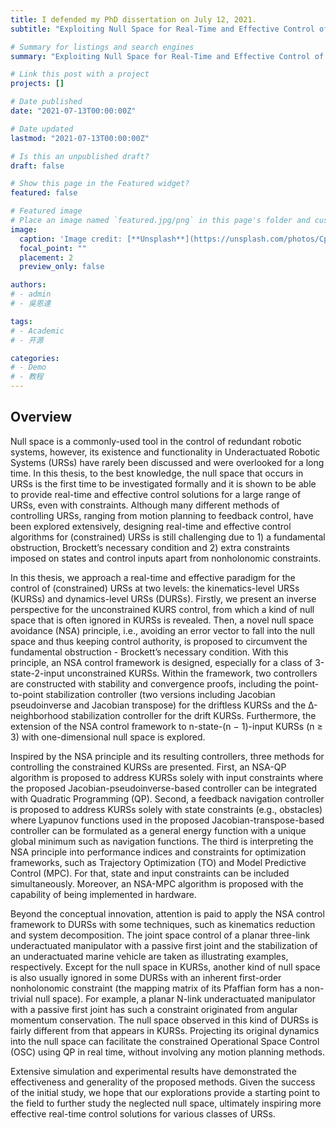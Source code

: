 ```yaml
---
title: I defended my PhD dissertation on July 12, 2021. 
subtitle: "Exploiting Null Space for Real-Time and Effective Control of Underactuated Robotic Systems"

# Summary for listings and search engines
summary: "Exploiting Null Space for Real-Time and Effective Control of Underactuated Robotic Systems"

# Link this post with a project
projects: []

# Date published
date: "2021-07-13T00:00:00Z"

# Date updated
lastmod: "2021-07-13T00:00:00Z"

# Is this an unpublished draft?
draft: false

# Show this page in the Featured widget?
featured: false

# Featured image
# Place an image named `featured.jpg/png` in this page's folder and customize its options here.
image:
  caption: 'Image credit: [**Unsplash**](https://unsplash.com/photos/CpkOjOcXdUY)'
  focal_point: ""
  placement: 2
  preview_only: false

authors:
# - admin
# - 吳恩達

tags:
# - Academic
# - 开源

categories:
# - Demo
# - 教程
---
```


## Overview
Null space is a commonly-used tool in the control of redundant robotic systems,
however, its existence and functionality in Underactuated Robotic Systems
(URSs) have rarely been discussed and were overlooked for a long time. In this
thesis, to the best knowledge, the null space that occurs in URSs is the first
time to be investigated formally and it is shown to be able to provide real-time
and effective control solutions for a large range of URSs, even with constraints.
Although many different methods of controlling URSs, ranging from motion planning
to feedback control, have been explored extensively, designing real-time and
effective control algorithms for (constrained) URSs is still challenging due to 1) a
fundamental obstruction, Brockett’s necessary condition and 2) extra constraints
imposed on states and control inputs apart from nonholonomic constraints.

In this thesis, we approach a real-time and effective paradigm for the control
of (constrained) URSs at two levels: the kinematics-level URSs (KURSs)
and dynamics-level URSs (DURSs). Firstly, we present an inverse perspective
for the unconstrained KURS control, from which a kind of null space that is
often ignored in KURSs is revealed. Then, a novel null space avoidance (NSA)
principle, i.e., avoiding an error vector to fall into the null space and thus keeping
control authority, is proposed to circumvent the fundamental obstruction -
Brockett’s necessary condition. With this principle, an NSA control framework is
designed, especially for a class of 3-state-2-input unconstrained KURSs. Within
the framework, two controllers are constructed with stability and convergence
proofs, including the point-to-point stabilization controller (two versions including
Jacobian pseudoinverse and Jacobian transpose) for the driftless KURSs and the Δ-neighborhood stabilization controller for the drift KURSs. Furthermore,
the extension of the NSA control framework to n-state-(n − 1)-input KURSs
(n ≥ 3) with one-dimensional null space is explored.

Inspired by the NSA principle and its resulting controllers, three methods for
controlling the constrained KURSs are presented. First, an NSA-QP algorithm
is proposed to address KURSs solely with input constraints where the proposed
Jacobian-pseudoinverse-based controller can be integrated with Quadratic Programming
(QP). Second, a feedback navigation controller is proposed to address
KURSs solely with state constraints (e.g., obstacles) where Lyapunov functions
used in the proposed Jacobian-transpose-based controller can be formulated as a
general energy function with a unique global minimum such as navigation functions.
The third is interpreting the NSA principle into performance indices and
constraints for optimization frameworks, such as Trajectory Optimization (TO)
and Model Predictive Control (MPC). For that, state and input constraints can
be included simultaneously. Moreover, an NSA-MPC algorithm is proposed with
the capability of being implemented in hardware.

Beyond the conceptual innovation, attention is paid to apply the NSA control
framework to DURSs with some techniques, such as kinematics reduction
and system decomposition. The joint space control of a planar three-link underactuated
manipulator with a passive first joint and the stabilization of an
underactuated marine vehicle are taken as illustrating examples, respectively.
Except for the null space in KURSs, another kind of null space is also usually
ignored in some DURSs with an inherent first-order nonholonomic constraint (the
mapping matrix of its Pfaffian form has a non-trivial null space). For example,
a planar N-link underactuated manipulator with a passive first joint has such
a constraint originated from angular momentum conservation. The null space
observed in this kind of DURSs is fairly different from that appears in KURSs.
Projecting its original dynamics into the null space can facilitate the constrained
Operational Space Control (OSC) using QP in real time, without involving any
motion planning methods.

Extensive simulation and experimental results have demonstrated the effectiveness
and generality of the proposed methods. Given the success of the initial study, we hope that our explorations provide a starting point to the field to further
study the neglected null space, ultimately inspiring more effective real-time
control solutions for various classes of URSs.




